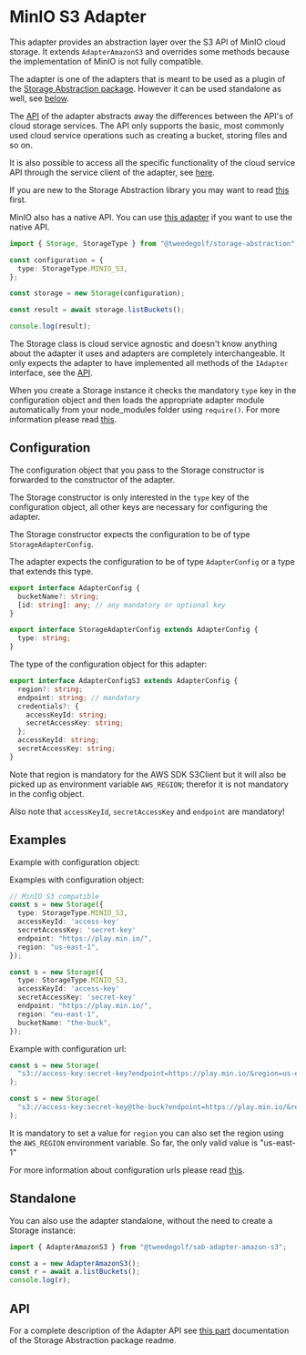 # MinIO S3 Adapter

This adapter provides an abstraction layer over the S3 API of MinIO cloud storage. It extends `AdapterAmazonS3` and overrides some methods because the implementation of MinIO is not fully compatible.

The adapter is one of the adapters that is meant to be used as a plugin of the [Storage Abstraction package](https://www.npmjs.com/package/@tweedegolf/storage-abstraction). However it can be used standalone as well, see [below](#standalone).

The [API](https://github.com/tweedegolf/storage-abstraction/tree/master?tab=readme-ov-file#adapter-api) of the adapter abstracts away the differences between the API's of cloud storage services. The API only supports the basic, most commonly used cloud service operations such as creating a bucket, storing files and so on.

It is also possible to access all the specific functionality of the cloud service API through the service client of the adapter, see [here](https://github.com/tweedegolf/storage-abstraction/tree/master?tab=readme-ov-file#getserviceclient).

If you are new to the Storage Abstraction library you may want to read [this](https://github.com/tweedegolf/storage-abstraction/blob/master/README.md#how-it-works) first.

MinIO also has a native API. You can use [this adapter](https://www.npmjs.com/package/@tweedegolf/sab-adapter-minio) if you want to use the native API.


```typescript
import { Storage, StorageType } from "@tweedegolf/storage-abstraction";

const configuration = {
  type: StorageType.MINIO_S3,
};

const storage = new Storage(configuration);

const result = await storage.listBuckets();

console.log(result);
```

The Storage class is cloud service agnostic and doesn't know anything about the adapter it uses and adapters are completely interchangeable. It only expects the adapter to have implemented all methods of the `IAdapter` interface, see the [API](https://github.com/tweedegolf/storage-abstraction/blob/master/README.md#adapter-api).

When you create a Storage instance it checks the mandatory `type` key in the configuration object and then loads the appropriate adapter module automatically from your node_modules folder using `require()`. For more information please read [this](https://github.com/tweedegolf/storage-abstraction/blob/master/README.md#register-your-adapter).

## Configuration

The configuration object that you pass to the Storage constructor is forwarded to the constructor of the adapter.

The Storage constructor is only interested in the `type` key of the configuration object, all other keys are necessary for configuring the adapter.

The Storage constructor expects the configuration to be of type `StorageAdapterConfig`.

The adapter expects the configuration to be of type `AdapterConfig` or a type that extends this type.

```typescript
export interface AdapterConfig {
  bucketName?: string;
  [id: string]: any; // any mandatory or optional key
}

export interface StorageAdapterConfig extends AdapterConfig {
  type: string;
}
```

The type of the configuration object for this adapter:

```typescript
export interface AdapterConfigS3 extends AdapterConfig {
  region?: string; 
  endpoint: string; // mandatory
  credentials?: {
    accessKeyId: string;
    secretAccessKey: string;
  };
  accessKeyId: string;
  secretAccessKey: string;
}
```

Note that region is mandatory for the AWS SDK S3Client but it will also be picked up as environment variable `AWS_REGION`; therefor it is not mandatory in the config object. 

Also note that `accessKeyId`, `secretAccessKey` and `endpoint` are mandatory!

## Examples

Example with configuration object:

Examples with configuration object:

```typescript
// MinIO S3 compatible
const s = new Storage({
  type: StorageType.MINIO_S3,
  accessKeyId: 'access-key'
  secretAccessKey: 'secret-key'
  endpoint: "https://play.min.io/",
  region: "us-east-1",
});

const s = new Storage({
  type: StorageType.MINIO_S3,
  accessKeyId: 'access-key'
  secretAccessKey: 'secret-key'
  endpoint: "https://play.min.io/",
  region: "eu-east-1",
  bucketName: "the-buck",
});
```

Example with configuration url:

```typescript
const s = new Storage(
  "s3://access-key:secret-key?endpoint=https://play.min.io/&region=us-east-1"
);

const s = new Storage(
  "s3://access-key:secret-key@the-buck?endpoint=https://play.min.io/&region=us-east-1"
);
```

It is mandatory to set a value for `region` you can also set the region using the `AWS_REGION` environment variable. So far, the only valid value is "us-east-1"

For more information about configuration urls please read [this](https://github.com/tweedegolf/storage-abstraction/blob/master/README.md#configuration-url).

## Standalone

You can also use the adapter standalone, without the need to create a Storage instance:

```typescript
import { AdapterAmazonS3 } from "@tweedegolf/sab-adapter-amazon-s3";

const a = new AdapterAmazonS3();
const r = await a.listBuckets();
console.log(r);
```

## API

For a complete description of the Adapter API see [this part](https://github.com/tweedegolf/storage-abstraction/blob/master/README.md#adapter-api) documentation of the Storage Abstraction package readme.

